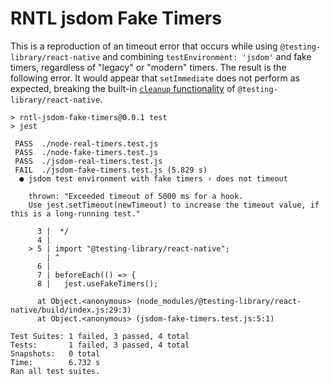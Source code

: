 # RNTL jsdom Fake Timers

This is a reproduction of an timeout error that occurs while using `@testing-library/react-native` and combining `testEnvironment: 'jsdom'` and fake timers, regardless of "legacy" or "modern" timers. The result is the following error. It would appear that `setImmediate` does not perform as expected, breaking the built-in [`cleanup` functionality](https://github.com/callstack/react-native-testing-library/blob/c42bae123d69375e27b94ff0329380a13e31e87b/src/index.js#L13) of `@testing-library/react-native`.

```
> rntl-jsdom-fake-timers@0.0.1 test
> jest

 PASS  ./node-real-timers.test.js
 PASS  ./node-fake-timers.test.js
 PASS  ./jsdom-real-timers.test.js
 FAIL  ./jsdom-fake-timers.test.js (5.829 s)
  ● jsdom test environment with fake timers › does not timeout

    thrown: "Exceeded timeout of 5000 ms for a hook.
    Use jest.setTimeout(newTimeout) to increase the timeout value, if this is a long-running test."

      3 |  */
      4 |
    > 5 | import "@testing-library/react-native";
        | ^
      6 |
      7 | beforeEach(() => {
      8 |   jest.useFakeTimers();

      at Object.<anonymous> (node_modules/@testing-library/react-native/build/index.js:29:3)
      at Object.<anonymous> (jsdom-fake-timers.test.js:5:1)

Test Suites: 1 failed, 3 passed, 4 total
Tests:       1 failed, 3 passed, 4 total
Snapshots:   0 total
Time:        6.732 s
Ran all test suites.
```
